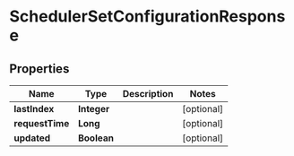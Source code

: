 

# SchedulerSetConfigurationResponse


## Properties

| Name | Type | Description | Notes |
|------------ | ------------- | ------------- | -------------|
|**lastIndex** | **Integer** |  |  [optional] |
|**requestTime** | **Long** |  |  [optional] |
|**updated** | **Boolean** |  |  [optional] |



